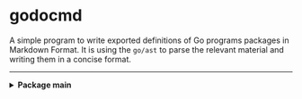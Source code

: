 # godocmd

A simple program to write exported definitions of Go programs packages in Markdown Format.
It is using the `go/ast` to parse the relevant material and writing them in a concise format.

---

<details>
	<summary> <strong> Package main </strong> </summary>	

---

##### Functions:

1. MakeTreeToPrint
2. Scan

---
##### Structs

1. Package
2. StructDecl
3. FuncDecl

---
</details>